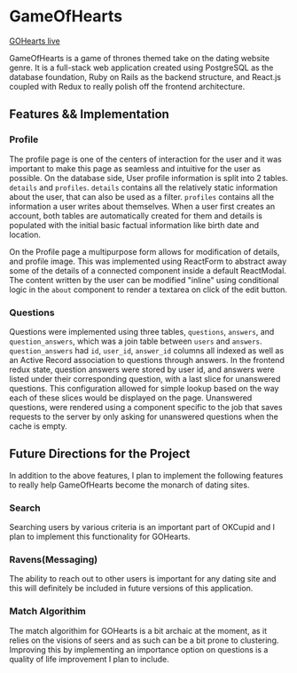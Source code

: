 # GameOfHearts

[GOHearts live](http://www.game-of-hearts.com "Game Of Hearts live")

GameOfHearts is a game of thrones themed take on the dating website genre.
It is a full-stack web application created using PostgreSQL as the database foundation,
Ruby on Rails as the backend structure, and React.js coupled with Redux to
really polish off the frontend architecture.

## Features && Implementation

### Profile

The profile page is one of the centers of interaction for the user
and it was important to make this page as seamless and intuitive for the user as possible.
On the database side, User profile information is split into 2 tables. `details`
and `profiles`. `details` contains all the relatively static information about the user,
that can also be used as a filter. `profiles` contains all the information a user writes
about themselves. When a user first creates an account, both tables are automatically created
for them and details is populated with the initial basic factual information like birth date
and location.

On the Profile page a multipurpose form allows for modification of details, and profile image.
This was implemented using ReactForm to abstract away some of the details of a connected component
inside a default ReactModal. The content written by the user can be modified "inline" using
conditional logic in the `about` component to render a textarea on click of the edit button.

### Questions

Questions were implemented using three tables, `questions`, `answers`, and `question_answers`,
which was a join table between `users` and `answers`. `question_answers` had `id`, `user_id`,
`answer_id` columns all indexed as well as an Active Record association to questions through answers.
In the frontend redux state, question answers were stored by user id, and answers were listed under
their corresponding question, with a last slice for unanswered questions. This configuration allowed
for simple lookup based on the way each of these slices would be displayed on the page.
Unanswered questions, were rendered using a component specific to the job that saves
requests to the server by only asking for unanswered questions when the cache is empty.

## Future Directions for the Project

In addition to the above features, I plan to implement the following features to really
help GameOfHearts become the monarch of dating sites.

### Search

Searching users by various criteria is an important part of OKCupid and
I plan to implement this functionality for GOHearts.

### Ravens(Messaging)

The ability to reach out to other users is important for any dating site
and this will definitely be included in future versions of this application.

### Match Algorithim

The match algorithim for GOHearts is a bit archaic at the moment,
as it relies on the visions of seers and as such can be a bit prone to clustering.
Improving this by implementing an importance option on questions is a quality of
life improvement I plan to include.
